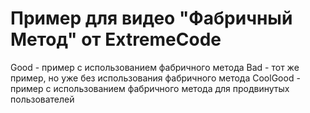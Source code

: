# Пример для видео "Фабричный Метод" от ExtremeCode

Good - пример с использованием фабричного метода
Bad - тот же пример, но уже без использования фабричного метода
CoolGood - пример с использованием фабричного метода для продвинутых пользователей

